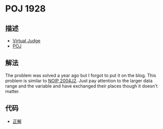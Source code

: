 # POJ 1928

## 描述

- [Virtual Judge](https://vjudge.net/problem/POJ-1928)
- [POJ](http://poj.org/problem?id=1928)

## 解法

The problem was solved a year ago but I forgot to put it on the blog. This problem is similar to <a href="/codes/?oj=NOIP&pid=2004J2">NOIP 2004J2</a>. Just pay attention to the larger data range and the variable <data value="v{n}"></data> and <data value="v{m}"></data> have exchanged their places though it doesn't matter. 

## 代码

- [正解](POJ.1928.0.cpp)
